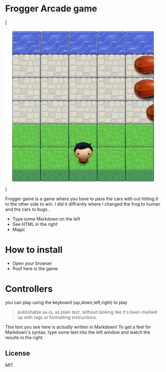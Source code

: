 # Frogger Arcade game

[![N|Solid](froggerScreen.png)]

Frogger game is a game where you have to pass the cars with out hitting it to the 
other side to win. I did it diffrently where I changed the frog to human and the cars to bugs .

  - Type some Markdown on the left
  - See HTML in the right
  - Magic

# How to install

  - Open your browser
  - Poof here is the game 


# Controllers
you can play using the keyboard (up,down,left,right) to play 



> publishable as-is, as plain text, without
> looking like it's been marked up with tags
> or formatting instructions.

This text you see here is *actually* written in Markdown! To get a feel for Markdown's syntax, type some text into the left window and watch the results in the right.





License
----

MIT




 